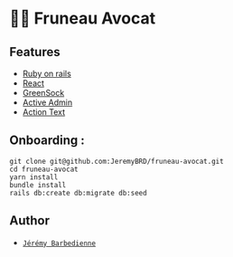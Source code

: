# 👩‍💼 Fruneau Avocat

## Features

- [Ruby on rails](https://rubyonrails.org/)
- [React](https://fr.reactjs.org/)
- [GreenSock](https://greensock.com/docs/)
- [Active Admin](https://activeadmin.info/)
- [Action Text](https://edgeguides.rubyonrails.org/action_text_overview.html)

## Onboarding :

```
git clone git@github.com:JeremyBRD/fruneau-avocat.git
cd fruneau-avocat
yarn install
bundle install
rails db:create db:migrate db:seed
```

## Author

- [`Jérémy Barbedienne`](https://www.jeremybrd.dev)
